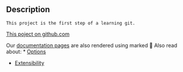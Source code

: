 

##	Description


	This project is the first step of a learning git.


[This poject on github.com](https://github.com/begun74/sa.it-academy.by/tree/m-sa2-08-19/Biahun_Uladzimir/02.Git.local)

Our [documentation pages](https://marked.js.org) are also rendered using marked 💯 Also read about: * [Options](https://marked.js.org/#/USING_ADVANCED.md)
* [Extensibility](https://marked.js.org/#/USING_PRO.md)
